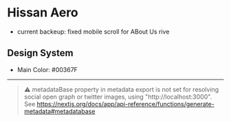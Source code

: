 # Hissan Aero

- current backeup: fixed mobile scroll for ABout Us rive

## Design System

- Main Color: #00367F

---

> ⚠ metadataBase property in metadata export is not set for resolving social open graph or twitter images, using "http://localhost:3000". See https://nextjs.org/docs/app/api-reference/functions/generate-metadata#metadatabase
